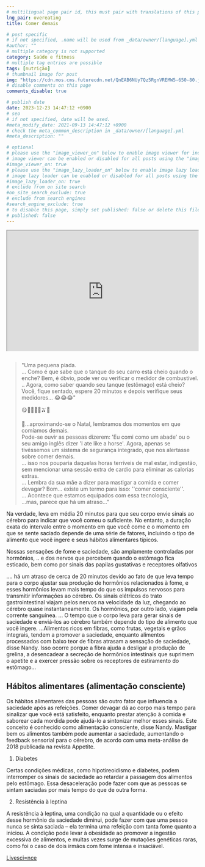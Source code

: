 ```yaml
---
# multilingual page pair id, this must pair with translations of this page. (This name must be unique)
lng_pair: overeating
title: Comer demais

# post specific
# if not specified, .name will be used from _data/owner/[language].yml
#author: ""
# multiple category is not supported
category: Saúde e fitness
# multiple tag entries are possible
tags: [nutrição]
# thumbnail image for post
img: "https://cdn.mos.cms.futurecdn.net/QnEAB6NUy7Qz5RgnVREMW5-650-80.jpg"
# disable comments on this page
comments_disable: true

# publish date
date: 2023-12-23 14:47:12 +0900
# seo
# if not specified, date will be used.
#meta_modify_date: 2021-09-13 14:47:12 +0900
# check the meta_common_description in _data/owner/[language].yml
#meta_description: ""

# optional
# please use the "image_viewer_on" below to enable image viewer for individual pages or posts (_posts/ or [language]/_posts folders).
# image viewer can be enabled or disabled for all posts using the "image_viewer_posts: true" setting in _data/conf/main.yml.
#image_viewer_on: true
# please use the "image_lazy_loader_on" below to enable image lazy loader for individual pages or posts (_posts/ or [language]/_posts folders).
# image lazy loader can be enabled or disabled for all posts using the "image_lazy_loader_posts: true" setting in _data/conf/main.yml.
#image_lazy_loader_on: true
# exclude from on site search
#on_site_search_exclude: true
# exclude from search engines
#search_engine_exclude: true
# to disable this page, simply set published: false or delete this file
# published: false
---
```


<!-- note must use embeded link for youtube to allow -->
<div style="position:relative;padding-bottom:56.25%;padding-top:35px;height:0;margin-bottom:2em;overflow:hidden">
    <iframe style="position:absolute;top:0;left:0;width:100%;height:100%"  src="https://www.youtube.com/embed/B3ZKUswxfs8?si=7ZYJC9VnDRvZDfuo" title="YouTube video player"  allowfullscreen>
    </iframe>
</div>

> "Uma pequena piada.  
> ... Como é que sabe que o tanque do seu carro está cheio quando o enche?
> Bem, é óbvio, pode ver ou verificar o medidor de combustível.  
> .. Agora, como saber quando seu tanque (estômago) está cheio?  
> Você, fique sentado, espere 20 minutos e depois verifique seus medidores... 😂😂😂"
>
> 😋🍴🥑🥒🥕🫒💯
>
> 🤔...aproximando-se o Natal, lembramos dos momentos em que comíamos demais.  
> Pode-se ouvir as pessoas dizerem: 'Eu comi como um abade' ou o seu amigo inglês dizer 'I ate like a horse'.
> Agora, apenas se tivéssemos um sistema de segurança integrado, que nos alertasse sobre comer demais.  
> ... isso nos pouparia daquelas horas terríveis de mal estar, indigestão, sem mencionar uma sessão extra de cardio para eliminar as calorias extras.  
> ... Lembra da sua mãe a dizer para mastigar a comida e comer devagar?
> Bom... existe um termo para isso: ''comer consciente''.  
> ... Acontece que estamos equipados com essa tecnologia,  
>  ...mas, parece que há um atraso..."

Na verdade, leva em média 20 minutos para que seu corpo envie sinais ao cérebro para indicar que você comeu o suficiente.
No entanto, a duração exata do intervalo entre o momento em que você come e o momento em que se sente saciado depende de uma série de fatores, incluindo o tipo de alimento que você ingere e seus hábitos alimentares típicos.

Nossas sensações de fome e saciedade, são amplamente controladas por hormônios,
.. e dos nervos que percebem quando o estômago fica esticado, bem como por sinais das papilas gustativas e receptores olfativos

.... há um atraso de cerca de 20 minutos devido ao fato de que leva tempo para o corpo ajustar sua produção de hormônios relacionados à fome, e esses hormônios levam mais tempo do que os impulsos nervosos para transmitir informações ao cérebro.
Os sinais elétricos do trato gastrointestinal viajam pelos nervos na velocidade da luz, chegando ao cérebro quase instantaneamente.
Os hormônios, por outro lado, viajam pela corrente sanguínea.
... O tempo que o corpo leva para gerar sinais de saciedade e enviá-los ao cérebro também depende do tipo de alimento que você ingere.
...Alimentos ricos em fibras, como frutas, vegetais e grãos integrais, tendem a promover a saciedade, enquanto alimentos processados ​​com baixo teor de fibras atrasam a sensação de saciedade, disse Nandy.
Isso ocorre porque a fibra ajuda a desligar a produção de grelina, a desencadear a secreção de hormônios intestinais que suprimem o apetite e a exercer pressão sobre os receptores de estiramento do estômago...

## Hábitos alimentares (alimentação consciente)

Os hábitos alimentares das pessoas são outro fator que influencia a saciedade após as refeições.
Comer devagar dá ao corpo mais tempo para sinalizar que você está satisfeito, enquanto prestar atenção à comida e saborear cada mordida pode ajudá-lo a sintonizar melhor esses sinais.
Este conceito é conhecido como alimentação consciente, disse Nandy.
Mastigar bem os alimentos também pode aumentar a saciedade, aumentando o feedback sensorial para o cérebro, de acordo com uma meta-análise de 2018 publicada na revista Appetite.

1. Diabetes

Certas condições médicas, como hipotireoidismo e diabetes, podem interromper os sinais de saciedade ao retardar a passagem dos alimentos pelo estômago.
Essa desaceleração pode fazer com que as pessoas se sintam saciadas por mais tempo do que de outra forma.

2. Resistência à leptina

A resistência à leptina, uma condição na qual a quantidade ou o efeito desse hormônio da saciedade diminui, pode fazer com que uma pessoa nunca se sinta saciada – ela termina uma refeição com tanta fome quanto a iniciou.
A condição pode levar à obesidade ao promover a ingestão excessiva de alimentos, e muitas vezes surge de mutações genéticas raras, como foi o caso de dois irmãos com fome intensa e insaciável.

[Livesci=nce](https://www.livescience.com/health/food-diet/does-it-really-take-20-minutes-to-realize-youre-full)
